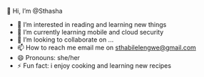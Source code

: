 👋 Hi, I’m @Sthasha
- 👀 I’m interested in reading and learning new things
- 🌱 I’m currently learning mobile and cloud security 
- 💞️ I’m looking to collaborate on ...
- 📫 How to reach me email me on sthabilelengwe@gmail.com
- 😄 Pronouns: she/her
- ⚡ Fun fact: i enjoy cooking and learning new recipes

<!---
Sthasha/Sthasha is a ✨ special ✨ repository because its `README.md` (this file) appears on your GitHub profile.
You can click the Preview link to take a look at your changes.
--->
